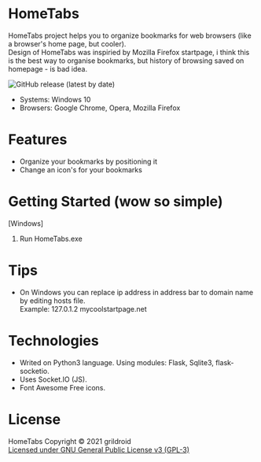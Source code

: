 # HomeTabs
  HomeTabs project helps you to organize bookmarks for web browsers (like a browser's home page, but cooler).  
  Design of HomeTabs was inspiried by Mozilla Firefox startpage, i think this is the best way to organise bookmarks, but history of browsing saved on homepage - is bad idea.  
  
![GitHub release (latest by date)](https://img.shields.io/github/v/release/grildroid/HomeTabs?style=for-the-badge)
  
  * Systems: Windows 10  
  * Browsers: Google Chrome, Opera, Mozilla Firefox  
  
  
# Features
* Organize your bookmarks by positioning it
* Change an icon's for your bookmarks


# Getting Started (wow so simple)
\[Windows]
1. Run HomeTabs.exe


# Tips
*  On Windows you can replace ip address in address bar to domain name by editing hosts file.  
  Example: 127.0.1.2  mycoolstartpage.net  
  
# Technologies
* Writed on Python3 language. Using modules: Flask, Sqlite3, flask-socketio.
* Uses Socket.IO (JS).
* Font Awesome Free icons.
  
# License
  HomeTabs Copyright © 2021 grildroid  
  [Licensed under GNU General Public License v3 (GPL-3)](/LICENSE)  
